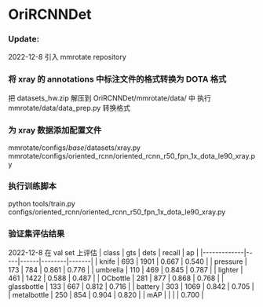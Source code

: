 # OriRCNNDet

### Update:
2022-12-8 引入 mmrotate repository


### 将 xray 的 annotations 中标注文件的格式转换为 DOTA 格式  
把 datasets_hw.zip 解压到 OriRCNNDet/mmrotate/data/ 中
执行 mmrotate/data/data_prep.py 转换格式


### 为 xray 数据添加配置文件  
mmrotate/configs/_base_/datasets/xray.py  
mmrotate/configs/oriented_rcnn/oriented_rcnn_r50_fpn_1x_dota_le90_xray.py 


### 执行训练脚本
python tools/train.py  configs/oriented_rcnn/oriented_rcnn_r50_fpn_1x_dota_le90_xray.py


### 验证集评估结果
2022-12-8 在 val set 上评估
| class       | gts | dets | recall | ap    |
|-------------|-----|------|--------|-------|
| knife       | 693 | 1901 | 0.667  | 0.540 |
| pressure    | 173 | 784  | 0.861  | 0.776 |
| umbrella    | 110 | 469  | 0.845  | 0.787 |
| lighter     | 461 | 1422 | 0.588  | 0.487 |
| OCbottle    | 281 | 877  | 0.868  | 0.768 |
| glassbottle | 133 | 667  | 0.812  | 0.716 |
| battery     | 303 | 1069 | 0.842  | 0.705 |
| metalbottle | 250 | 854  | 0.904  | 0.820 |
| mAP         |     |      |        | 0.700 |